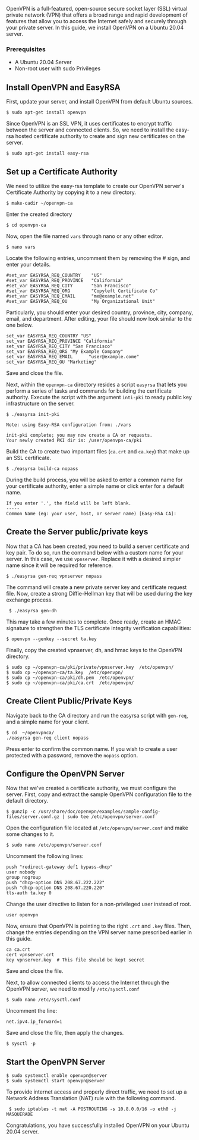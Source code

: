 OpenVPN is a full-featured, open-source secure socket layer (SSL) virtual private network (VPN) that offers a broad range and rapid development of features that allow you to access the Internet safely and securely through your private server. In this guide, we install OpenVPN on a Ubuntu 20.04 server.

### Prerequisites

- A Ubuntu 20.04 Server
- Non-root user with sudo Privileges

## Install OpenVPN and EasyRSA

First, update your server, and install OpenVPN from default Ubuntu sources.

```
$ sudo apt-get install openvpn
```

Since OpenVPN is an SSL VPN, it uses certificates to encrypt traffic between the server and connected clients. So, we need to install the easy-rsa hosted certificate authority to create and sign new certificates on the server.

```
$ sudo apt-get install easy-rsa
```

## Set up a Certificate Authority

We need to utilize the easy-rsa template to create our OpenVPN server's Certificate Authority by copying it to a new directory.

```
$ make-cadir ~/openvpn-ca
```

Enter the created directory

```
$ cd openvpn-ca
```

Now, open the file named `vars` through nano or any other editor.

```
$ nano vars
```

Locate the following entries, uncomment them by removing the # sign, and enter your details.

```
#set_var EASYRSA_REQ_COUNTRY    "US"
#set_var EASYRSA_REQ_PROVINCE   "California"
#set_var EASYRSA_REQ_CITY       "San Francisco"
#set_var EASYRSA_REQ_ORG        "Copyleft Certificate Co"
#set_var EASYRSA_REQ_EMAIL      "me@example.net"
#set_var EASYRSA_REQ_OU         "My Organizational Unit"
```

Particularly, you should enter your desired country, province, city, company, email, and department. After editing, your file should now look similar to the one below.

```
set_var EASYRSA_REQ_COUNTRY "US"
set_var EASYRSA_REQ_PROVINCE "California"
set_var EASYRSA_REQ_CITY "San Francisco"
set_var EASYRSA_REQ_ORG "My Example Company"
set_var EASYRSA_REQ_EMAIL      "user@example.come"
set_var EASYRSA_REQ_OU "Marketing"
```

Save and close the file.

Next, within the `openvpn-ca` directory resides a script `easyrsa` that lets you perform a series of tasks and commands for building the certificate authority. Execute the script with the argument `inti-pki` to ready public key infrastructure on the server.

```
$ ./easyrsa init-pki

Note: using Easy-RSA configuration from: ./vars

init-pki complete; you may now create a CA or requests.
Your newly created PKI dir is: /user/openvpn-ca/pki
```

Build the CA to create two important files (`ca.crt` and `ca.key`) that make up an SSL certificate.

```
$ ./easyrsa build-ca nopass
```

During the build process, you will be asked to enter a common name for your certificate authority, enter a simple name or click enter for a default name.

```
If you enter '.', the field will be left blank.
-----
Common Name (eg: your user, host, or server name) [Easy-RSA CA]: 
```

## Create the Server public/private keys

Now that a CA has been created, you need to build a server certificate and key pair. To do so, run the command below with a custom name for your server. In this case, we use `vpnserver`. Replace it with a desired simpler name since it will be required for reference.

```
$ ./easyrsa gen-req vpnserver nopass
```

The command will create a new private server key and certificate request file. Now, create a strong Diffie-Hellman key that will be used during the key exchange process.

```
 $ ./easyrsa gen-dh
```

This may take a few minutes to complete. Once ready, create an HMAC signature to strengthen the TLS certificate integrity verification capabilities:

```
$ openvpn --genkey --secret ta.key
```

Finally, copy the created vpnserver, dh, and hmac keys to the OpenVPN directory.

```
$ sudo cp ~/openvpn-ca/pki/private/vpnserver.key  /etc/openvpn/
$ sudo cp ~/openvpn-ca/ta.key  /etc/openvpn/
$ sudo cp ~/openvpn-ca/pki/dh.pem  /etc/openvpn/
$ sudo cp ~/openvpn-ca/pki/ca.crt  /etc/openvpn/
```

## Create Client Public/Private Keys

Navigate back to the CA directory and run the easyrsa script with `gen-req`, and a simple name for your client.

```
$ cd  ~/openvpnca/
./easyrsa gen-req client nopass
```

Press enter to confirm the common name. If you wish to create a user protected with a password, remove the `nopass` option.

## Configure the OpenVPN Server

Now that we've created a certificate authority, we must configure the server. First, copy and extract the sample OpenVPN configuration file to the default directory.

```
$ gunzip -c /usr/share/doc/openvpn/examples/sample-config-files/server.conf.gz | sudo tee /etc/openvpn/server.conf
```

Open the configuration file located at `/etc/openvpn/server.conf` and make some changes to it.

```
$ sudo nano /etc/openvpn/server.conf
```

Uncomment the following lines:

```
push "redirect-gateway def1 bypass-dhcp"
user nobody
group nogroup
push "dhcp-option DNS 208.67.222.222"
push "dhcp-option DNS 208.67.220.220"
tls-auth ta.key 0
```

Change the user directive to listen for a non-privileged user instead of root.

```
user openvpn
```

Now, ensure that OpenVPN is pointing to the right `.crt` and `.key` files. Then, change the entries depending on the VPN server name prescribed earlier in this guide.

```
ca ca.crt
cert vpnserver.crt
key vpnserver.key  # This file should be kept secret
```

Save and close the file.

Next, to allow connected clients to access the Internet through the OpenVPN server, we need to modify `/etc/sysctl.conf`

```
$ sudo nano /etc/sysctl.conf
```

Uncomment the line:

```
net.ipv4.ip_forward=1
```

Save and close the file, then apply the changes.

```
$ sysctl -p 
```

## Start the OpenVPN Server

```
$ sudo systemctl enable openvpn@server
$ sudo systemctl start openvpn@server
```

To provide internet access and properly direct traffic, we need to set up a Network Address Translation (NAT) rule with the following command.

```
 $ sudo iptables -t nat -A POSTROUTING -s 10.8.0.0/16 -o eth0 -j MASQUERADE
```

Congratulations, you have successfully installed OpenVPN on your Ubuntu 20.04 server.